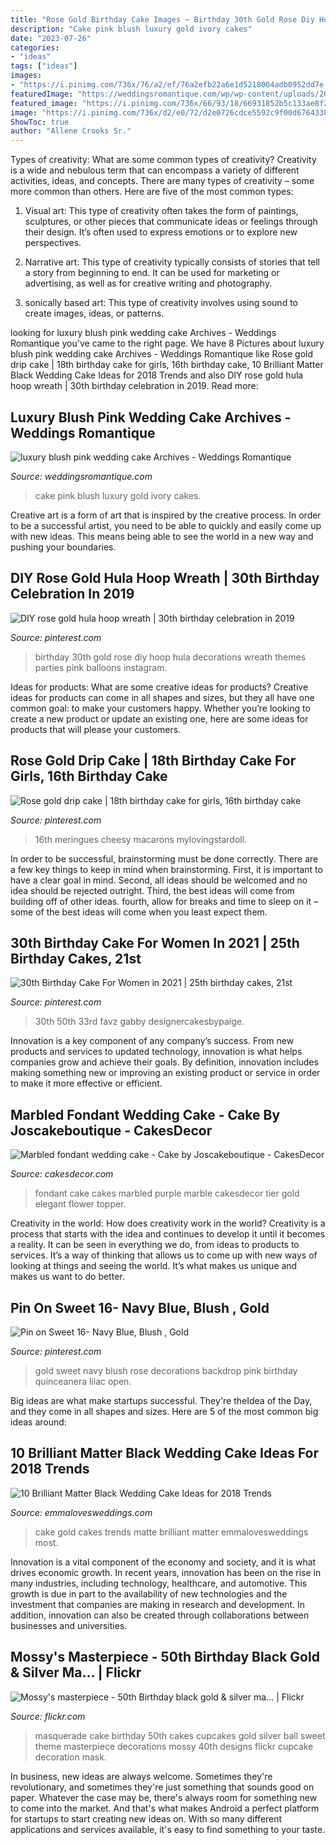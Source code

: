 ```yaml
---
title: "Rose Gold Birthday Cake Images ~ Birthday 30th Gold Rose Diy Hoop Hula Decorations Wreath Themes Parties Pink Balloons Instagram"
description: "Cake pink blush luxury gold ivory cakes"
date: "2023-07-26"
categories:
- "ideas"
tags: ["ideas"]
images:
- "https://i.pinimg.com/736x/76/a2/ef/76a2efb22a6e1d5218004adb0952dd7e.jpg"
featuredImage: "https://weddingsromantique.com/wp/wp-content/uploads/2013/11/Luxury-Ivory-blush-pink-and-gold-Wedding-Cake.jpg"
featured_image: "https://i.pinimg.com/736x/66/93/18/66931852b5c133ae8f28b62f5c7e10e7.jpg"
image: "https://i.pinimg.com/736x/d2/e0/72/d2e0726cdce5592c9f00d6764338072f.jpg?b=t"
ShowToc: true
author: "Allene Crooks Sr."
---
```



Types of creativity: What are some common types of creativity?
Creativity is a wide and nebulous term that can encompass a variety of different activities, ideas, and concepts. There are many types of creativity – some more common than others. Here are five of the most common types:
1. Visual art: This type of creativity often takes the form of paintings, sculptures, or other pieces that communicate ideas or feelings through their design. It’s often used to express emotions or to explore new perspectives.

2. Narrative art: This type of creativity typically consists of stories that tell a story from beginning to end. It can be used for marketing or advertising, as well as for creative writing and photography.

3. sonically based art: This type of creativity involves using sound to create images, ideas, or patterns.

	

		
looking for luxury blush pink wedding cake Archives - Weddings Romantique you've came to the right page. We have 8 Pictures about luxury blush pink wedding cake Archives - Weddings Romantique like Rose gold drip cake | 18th birthday cake for girls, 16th birthday cake, 10 Brilliant Matter Black Wedding Cake Ideas for 2018 Trends and also DIY rose gold hula hoop wreath | 30th birthday celebration in 2019. Read more:
		
    
## Luxury Blush Pink Wedding Cake Archives - Weddings Romantique

<img loading=lazy src="https://weddingsromantique.com/wp/wp-content/uploads/2013/11/Luxury-Ivory-blush-pink-and-gold-Wedding-Cake.jpg" onerror="this.onerror=null;this.src='https://tse2.mm.bing.net/th?id=OIP.mH7x5Di7lMU9u5PR8C5KzAHaKx&amp;pid=15.1';" alt="luxury blush pink wedding cake Archives - Weddings Romantique">

_Source: weddingsromantique.com_

>cake pink blush luxury gold ivory cakes. 

	

Creative art is a form of art that is inspired by the creative process. In order to be a successful artist, you need to be able to quickly and easily come up with new ideas. This means being able to see the world in a new way and pushing your boundaries.

    
## DIY Rose Gold Hula Hoop Wreath | 30th Birthday Celebration In 2019

<img loading=lazy src="https://i.pinimg.com/736x/d2/e0/72/d2e0726cdce5592c9f00d6764338072f.jpg?b=t" onerror="this.onerror=null;this.src='https://tse2.mm.bing.net/th?id=OIP.t8OAo635Az9DO7UdiSIpyQHaNL&amp;pid=15.1';" alt="DIY rose gold hula hoop wreath | 30th birthday celebration in 2019">

_Source: pinterest.com_

>birthday 30th gold rose diy hoop hula decorations wreath themes parties pink balloons instagram. 

	

Ideas for products: What are some creative ideas for products?
Creative ideas for products can come in all shapes and sizes, but they all have one common goal: to make your customers happy. Whether you’re looking to create a new product or update an existing one, here are some ideas for products that will please your customers.

    
## Rose Gold Drip Cake | 18th Birthday Cake For Girls, 16th Birthday Cake

<img loading=lazy src="https://i.pinimg.com/736x/f5/8f/e8/f58fe830ac3e608cde32fd2594a2bd27.jpg" onerror="this.onerror=null;this.src='https://tse2.mm.bing.net/th?id=OIP.EgRu7yhjfyhmFjrjPYmztAHaKQ&amp;pid=15.1';" alt="Rose gold drip cake | 18th birthday cake for girls, 16th birthday cake">

_Source: pinterest.com_

>16th meringues cheesy macarons mylovingstardoll. 

	

In order to be successful, brainstorming must be done correctly. There are a few key things to keep in mind when brainstorming. First, it is important to have a clear goal in mind. Second, all ideas should be welcomed and no idea should be rejected outright. Third, the best ideas will come from building off of other ideas. fourth, allow for breaks and time to sleep on it – some of the best ideas will come when you least expect them.

    
## 30th Birthday Cake For Women In 2021 | 25th Birthday Cakes, 21st

<img loading=lazy src="https://i.pinimg.com/736x/66/93/18/66931852b5c133ae8f28b62f5c7e10e7.jpg" onerror="this.onerror=null;this.src='https://tse4.mm.bing.net/th?id=OIP.B9BduDkJ3V5PGS2tDjkmHAHaJ3&amp;pid=15.1';" alt="30th Birthday Cake For Women in 2021 | 25th birthday cakes, 21st">

_Source: pinterest.com_

>30th 50th 33rd favz gabby designercakesbypaige. 

	

Innovation is a key component of any company’s success. From new products and services to updated technology, innovation is what helps companies grow and achieve their goals. By definition, innovation includes making something new or improving an existing product or service in order to make it more effective or efficient.

    
## Marbled Fondant Wedding Cake - Cake By Joscakeboutique - CakesDecor

<img loading=lazy src="https://pic.cakesdecor.com/m/iwsrmydow7a9hteb2iki.jpg" onerror="this.onerror=null;this.src='https://tse3.mm.bing.net/th?id=OIP.0fzLdwH1mDY1KgoZvapXbgHaLH&amp;pid=15.1';" alt="Marbled fondant wedding cake - Cake by Joscakeboutique - CakesDecor">

_Source: cakesdecor.com_

>fondant cake cakes marbled purple marble cakesdecor tier gold elegant flower topper. 

	

Creativity in the world: How does creativity work in the world?
Creativity is a process that starts with the idea and continues to develop it until it becomes a reality. It can be seen in everything we do, from ideas to products to services. It’s a way of thinking that allows us to come up with new ways of looking at things and seeing the world. It’s what makes us unique and makes us want to do better.

    
## Pin On Sweet 16- Navy Blue, Blush , Gold

<img loading=lazy src="https://i.pinimg.com/736x/76/a2/ef/76a2efb22a6e1d5218004adb0952dd7e.jpg" onerror="this.onerror=null;this.src='https://tse3.mm.bing.net/th?id=OIP.X0iGGigDE3IdOAWaERJHmwHaJ3&amp;pid=15.1';" alt="Pin on Sweet 16- Navy Blue, Blush , Gold">

_Source: pinterest.com_

>gold sweet navy blush rose decorations backdrop pink birthday quinceanera lilac open. 

	

Big ideas are what make startups successful. They're theIdea of the Day, and they come in all shapes and sizes. Here are 5 of the most common big ideas around:

    
## 10 Brilliant Matter Black Wedding Cake Ideas For 2018 Trends

<img loading=lazy src="http://emmalovesweddings.com/wp-content/uploads/2018/02/gold-and-matte-black-wedding-cake.jpg" onerror="this.onerror=null;this.src='https://tse2.mm.bing.net/th?id=OIP.cucn4Kiuq3ismBoOcXWyMAHaK8&amp;pid=15.1';" alt="10 Brilliant Matter Black Wedding Cake Ideas for 2018 Trends">

_Source: emmalovesweddings.com_

>cake gold cakes trends matte brilliant matter emmalovesweddings most. 

	

Innovation is a vital component of the economy and society, and it is what drives economic growth. In recent years, innovation has been on the rise in many industries, including technology, healthcare, and automotive. This growth is due in part to the availability of new technologies and the investment that companies are making in research and development. In addition, innovation can also be created through collaborations between businesses and universities.

    
## Mossy&#039;s Masterpiece - 50th Birthday Black Gold &amp; Silver Ma… | Flickr

<img loading=lazy src="https://c1.staticflickr.com/3/2428/3838006889_a235836e0a_b.jpg" onerror="this.onerror=null;this.src='https://tse2.mm.bing.net/th?id=OIP.kR2PWLzzxBCiQRl2X1TmVAHaJ4&amp;pid=15.1';" alt="Mossy&#039;s masterpiece - 50th Birthday black gold &amp; silver ma… | Flickr">

_Source: flickr.com_

>masquerade cake birthday 50th cakes cupcakes gold silver ball sweet theme masterpiece decorations mossy 40th designs flickr cupcake decoration mask. 

	

In business, new ideas are always welcome. Sometimes they're revolutionary, and sometimes they're just something that sounds good on paper. Whatever the case may be, there's always room for something new to come into the market. And that's what makes Android a perfect platform for startups to start creating new ideas on. With so many different applications and services available, it's easy to find something to your taste.

